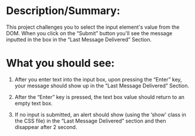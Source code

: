# Description/Summary:

This project challenges you to select the input element's value from the DOM. When you click on the “Submit” button you'll see the message inputted in the box in the “Last Message Delivered” Section.

# What you should see:

1. After you enter text into the input box, upon pressing the “Enter” key, your message should show up in the “Last Message Delivered” Section.

2. After the “Enter” key is pressed, the text box value should return to an empty text box.

3. If no input is submitted, an alert should show (using the ‘show' class in the CSS file) in the “Last Message Delivered” section and then disappear after 2 second.
